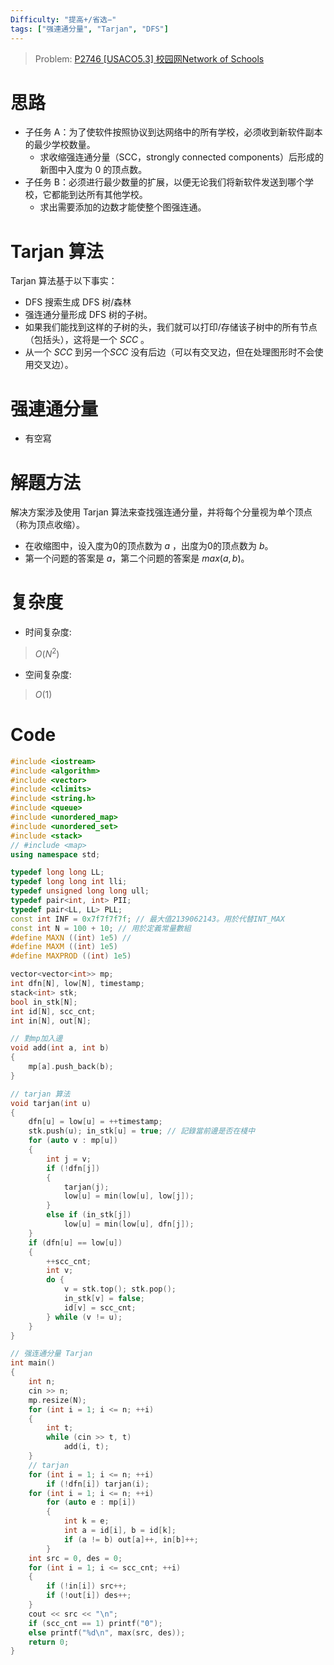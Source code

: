 ```yaml
---
Difficulty: "提高+/省选−"
tags: ["强連通分量", "Tarjan", "DFS"]
---
```


> Problem: [P2746 [USACO5.3] 校园网Network of Schools](https://www.luogu.com.cn/problem/P2746)

# 思路
- 子任务 A：为了使软件按照协议到达网络中的所有学校，必须收到新软件副本的最少学校数量。
  - 求收缩强连通分量（SCC，strongly connected components）后形成的新图中入度为 0 的顶点数。
- 子任务 B：必须进行最少数量的扩展，以便无论我们将新软件发送到哪个学校，它都能到达所有其他学校。
  - 求出需要添加的边数才能使整个图强连通。

# Tarjan 算法
Tarjan 算法基于以下事实：
- DFS 搜索生成 DFS 树/森林
- 强连通分量形成 DFS 树的子树。
- 如果我们能找到这样的子树的头，我们就可以打印/存储该子树中的所有节点（包括头），这将是一个 $SCC$ 。
- 从一个 $SCC$ 到另一个$SCC$ 没有后边（可以有交叉边，但在处理图形时不会使用交叉边）。
# 强連通分量
- 有空寫

# 解題方法
解决方案涉及使用 Tarjan 算法来查找强连通分量，并将每个分量视为单个顶点（称为顶点收缩）。
- 在收缩图中，设入度为0的顶点数为 $a$ ，出度为0的顶点数为 $b$。
- 第一个问题的答案是 $a$，第二个问题的答案是 $max(a,b)$。

# 复杂度
- 时间复杂度:
> $O(N^2)$

- 空间复杂度:
> $O(1)$
  
# Code
```C++ 
#include <iostream>
#include <algorithm>
#include <vector>
#include <climits>
#include <string.h>
#include <queue>
#include <unordered_map>
#include <unordered_set>
#include <stack>
// #include <map>
using namespace std;

typedef long long LL;
typedef long long int lli;
typedef unsigned long long ull;
typedef pair<int, int> PII;
typedef pair<LL, LL> PLL;
const int INF = 0x7f7f7f7f; // 最大值2139062143。用於代替INT_MAX 
const int N = 100 + 10; // 用於定義常量數組
#define MAXN ((int) 1e5) //
#define MAXM ((int) 1e5)
#define MAXPROD ((int) 1e5)

vector<vector<int>> mp;
int dfn[N], low[N], timestamp;
stack<int> stk;
bool in_stk[N];
int id[N], scc_cnt;
int in[N], out[N];

// 對mp加入邊
void add(int a, int b)
{
	mp[a].push_back(b);
}

// tarjan 算法
void tarjan(int u)
{
	dfn[u] = low[u] = ++timestamp;
	stk.push(u); in_stk[u] = true; // 記錄當前邊是否在棧中
	for (auto v : mp[u])
	{
		int j = v;
		if (!dfn[j])
		{
			tarjan(j);
			low[u] = min(low[u], low[j]);
		}
		else if (in_stk[j])
			low[u] = min(low[u], dfn[j]);
	}
	if (dfn[u] == low[u])
	{
		++scc_cnt;
		int v;
		do {
			v = stk.top(); stk.pop();
			in_stk[v] = false;
			id[v] = scc_cnt;
		} while (v != u);
	}
}

// 强连通分量 Tarjan
int main()
{
	int n;
	cin >> n;
	mp.resize(N);
	for (int i = 1; i <= n; ++i)
	{
		int t;
		while (cin >> t, t)
			add(i, t);
	}
	// tarjan
	for (int i = 1; i <= n; ++i)
		if (!dfn[i]) tarjan(i);
	for (int i = 1; i <= n; ++i)
		for (auto e : mp[i])
		{
			int k = e;
			int a = id[i], b = id[k];
			if (a != b) out[a]++, in[b]++;
		}
	int src = 0, des = 0;
	for (int i = 1; i <= scc_cnt; ++i)
	{
		if (!in[i]) src++;
		if (!out[i]) des++;
	}
	cout << src << "\n";
	if (scc_cnt == 1) printf("0");
	else printf("%d\n", max(src, des));
	return 0;
}
```